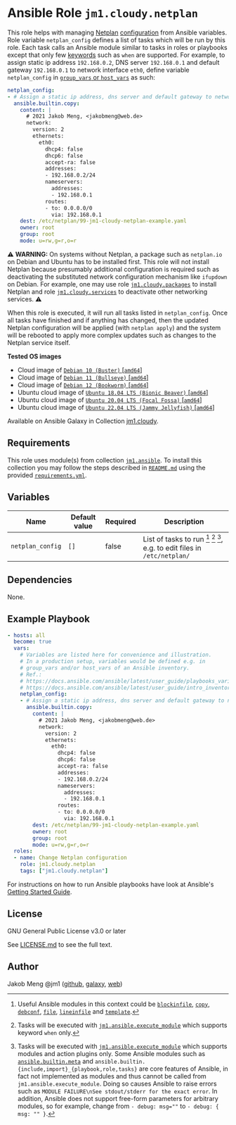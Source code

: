 # Ansible Role `jm1.cloudy.netplan`

This role helps with managing [Netplan][netplan] [configuration][netplan-ref] from Ansible variables. Role variable
`netplan_config` defines a list of tasks which will be run by this role. Each task calls an Ansible module similar to
tasks in roles or playbooks except that only few [keywords][playbooks-keywords] such as `when` are supported. For
example, to assign static ip address `192.168.0.2`, DNS server `192.168.0.1` and default gateway `192.168.0.1` to
network interface `eth0`, define variable `netplan_config` in [`group_vars` or `host_vars`][ansible-inventory] as such:

```yml
netplan_config:
- # Assign a static ip address, dns server and default gateway to network interface eth0
  ansible.builtin.copy:
    content: |
      # 2021 Jakob Meng, <jakobmeng@web.de>
      network:
        version: 2
        ethernets:
          eth0:
            dhcp4: false
            dhcp6: false
            accept-ra: false
            addresses:
            - 192.168.0.2/24
            nameservers:
              addresses:
              - 192.168.0.1
            routes:
            - to: 0.0.0.0/0
              via: 192.168.0.1
    dest: /etc/netplan/99-jm1-cloudy-netplan-example.yaml
    owner: root
    group: root
    mode: u=rw,g=r,o=r
```

:warning: **WARNING:**
On systems without Netplan, a package such as `netplan.io` on Debian and Ubuntu has to be installed first. This role
will not install Netplan because presumably additional configuration is required such as deactivating the substituted
network configuration mechanism like `ifupdown` on Debian. For example, one may use role [`jm1.cloudy.packages`][
jm1-cloudy-packages] to install Netplan and role [`jm1.cloudy.services`][jm1-cloudy-services] to deactivate other
networking services.
:warning:

When this role is executed, it will run all tasks listed in `netplan_config`. Once all tasks have finished and if
anything has changed, then the updated Netplan configuration will be applied (with `netplan apply`) and the system will
be rebooted to apply more complex updates such as changes to the Netplan service itself.

[ansible-inventory]: https://docs.ansible.com/ansible/latest/user_guide/intro_inventory.html
[jm1-cloudy-packages]: ../packages/
[jm1-cloudy-services]: ../services/
[netplan]: https://netplan.io/
[netplan-ref]: https://netplan.io/reference/
[playbooks-keywords]: https://docs.ansible.com/ansible/latest/reference_appendices/playbooks_keywords.html

**Tested OS images**
- Cloud image of [`Debian 10 (Buster)` \[`amd64`\]](https://cdimage.debian.org/cdimage/openstack/current/)
- Cloud image of [`Debian 11 (Bullseye)` \[`amd64`\]](https://cdimage.debian.org/images/cloud/bullseye/latest/)
- Cloud image of [`Debian 12 (Bookworm)` \[`amd64`\]](https://cdimage.debian.org/images/cloud/bookworm/)
- Ubuntu cloud image of [`Ubuntu 18.04 LTS (Bionic Beaver)` \[`amd64`\]](https://cloud-images.ubuntu.com/bionic/current/)
- Ubuntu cloud image of [`Ubuntu 20.04 LTS (Focal Fossa)` \[`amd64`\]](https://cloud-images.ubuntu.com/focal/)
- Ubuntu cloud image of [`Ubuntu 22.04 LTS (Jammy Jellyfish)` \[`amd64`\]](https://cloud-images.ubuntu.com/jammy/)

Available on Ansible Galaxy in Collection [jm1.cloudy](https://galaxy.ansible.com/jm1/cloudy).

## Requirements

This role uses module(s) from collection [`jm1.ansible`][galaxy-jm1-ansible]. To install this collection you may follow
the steps described in [`README.md`][jm1-cloudy-readme] using the provided [`requirements.yml`][
jm1-cloudy-requirements].

[galaxy-jm1-ansible]: https://galaxy.ansible.com/jm1/ansible
[jm1-cloudy-readme]: ../../README.md
[jm1-cloudy-requirements]: ../../requirements.yml

## Variables

| Name             | Default value | Required | Description |
| ---------------- | ------------- | -------- | ----------- |
| `netplan_config` | `[]`          | false    | List of tasks to run [^example-modules] [^supported-keywords] [^supported-modules], e.g. to edit files in `/etc/netplan/` |

[^supported-modules]: Tasks will be executed with [`jm1.ansible.execute_module`][jm1-ansible-execute-module] which
supports modules and action plugins only. Some Ansible modules such as [`ansible.builtin.meta`][ansible-builtin-meta]
and `ansible.builtin.{include,import}_{playbook,role,tasks}` are core features of Ansible, in fact not implemented as
modules and thus cannot be called from `jm1.ansible.execute_module`. Doing so causes Ansible to raise errors such as
`MODULE FAILURE\nSee stdout/stderr for the exact error`. In addition, Ansible does not support free-form parameters
for arbitrary modules, so for example, change from `- debug: msg=""` to `- debug: { msg: "" }`.

[^supported-keywords]: Tasks will be executed with [`jm1.ansible.execute_module`][jm1-ansible-execute-module] which
supports keyword `when` only.

[^example-modules]: Useful Ansible modules in this context could be [`blockinfile`][ansible-builtin-blockinfile],
[`copy`][ansible-builtin-copy], [`debconf`][ansible-builtin-debconf], [`file`][ansible-builtin-file], [`lineinfile`][
ansible-builtin-lineinfile] and [`template`][ansible-builtin-template].

[ansible-builtin-blockinfile]: https://docs.ansible.com/ansible/latest/collections/ansible/builtin/blockinfile_module.html
[ansible-builtin-copy]: https://docs.ansible.com/ansible/latest/collections/ansible/builtin/copy_module.html
[ansible-builtin-debconf]: https://docs.ansible.com/ansible/latest/collections/ansible/builtin/debconf_module.html
[ansible-builtin-file]: https://docs.ansible.com/ansible/latest/collections/ansible/builtin/file_module.html
[ansible-builtin-lineinfile]: https://docs.ansible.com/ansible/latest/collections/ansible/builtin/lineinfile_module.html
[ansible-builtin-meta]: https://docs.ansible.com/ansible/latest/collections/ansible/builtin/meta_module.html
[ansible-builtin-template]: https://docs.ansible.com/ansible/latest/collections/ansible/builtin/template_module.html
[jm1-ansible-execute-module]: https://github.com/JM1/ansible-collection-jm1-ansible/blob/master/plugins/modules/execute_module.py

## Dependencies

None.

## Example Playbook

```yml
- hosts: all
  become: true
  vars:
    # Variables are listed here for convenience and illustration.
    # In a production setup, variables would be defined e.g. in
    # group_vars and/or host_vars of an Ansible inventory.
    # Ref.:
    # https://docs.ansible.com/ansible/latest/user_guide/playbooks_variables.html
    # https://docs.ansible.com/ansible/latest/user_guide/intro_inventory.html
    netplan_config:
    - # Assign a static ip address, dns server and default gateway to network interface eth0
      ansible.builtin.copy:
        content: |
          # 2021 Jakob Meng, <jakobmeng@web.de>
          network:
            version: 2
            ethernets:
              eth0:
                dhcp4: false
                dhcp6: false
                accept-ra: false
                addresses:
                - 192.168.0.2/24
                nameservers:
                  addresses:
                  - 192.168.0.1
                routes:
                - to: 0.0.0.0/0
                  via: 192.168.0.1
        dest: /etc/netplan/99-jm1-cloudy-netplan-example.yaml
        owner: root
        group: root
        mode: u=rw,g=r,o=r
  roles:
  - name: Change Netplan configuration
    role: jm1.cloudy.netplan
    tags: ["jm1.cloudy.netplan"]
```

For instructions on how to run Ansible playbooks have look at Ansible's
[Getting Started Guide](https://docs.ansible.com/ansible/latest/network/getting_started/first_playbook.html).

## License

GNU General Public License v3.0 or later

See [LICENSE.md](../../LICENSE.md) to see the full text.

## Author

Jakob Meng
@jm1 ([github](https://github.com/jm1), [galaxy](https://galaxy.ansible.com/jm1), [web](http://www.jakobmeng.de))
